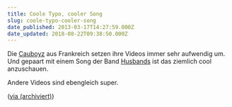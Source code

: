 ```yaml
---
title: Coole Typo, cooler Song
slug: coole-typo-cooler-song
date_published: 2013-03-17T14:27:59.000Z
date_updated: 2018-08-22T09:38:50.000Z
---
```


Die [Cauboyz](http://cauboyz.tumblr.com) aus Frankreich setzen ihre Videos immer sehr aufwendig um. Und gepaart mit einem Song der Band [Husbands](https://soundcloud.com/wearehusbands) ist das ziemlich cool anzuschauen.

Andere Videos sind ebengleich super.

([via (archiviert)](http://web.archive.org/web/20130531135250/http://julia.visuellezeiten.de/tolle-typo-videos-von-den-cauboyz/))
